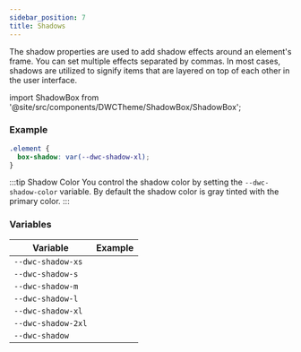 ```yaml
---
sidebar_position: 7
title: Shadows
---
```


The shadow properties are used to add shadow effects around an element's frame. You can set multiple effects separated by commas. In most cases, shadows are utilized to signify items that are layered on top of each other in the user interface.


import ShadowBox from '@site/src/components/DWCTheme/ShadowBox/ShadowBox';

<Head>
  <style>{`
  table {
    width: 100%;
    display: table;
  }
  `}</style>
</Head>

### Example

```css
.element {
  box-shadow: var(--dwc-shadow-xl);
}
```

:::tip Shadow Color
You control the shadow color by setting the `--dwc-shadow-color` variable. By default the shadow color is gray tinted with the primary color.
:::

### Variables

| **Variable**       | **Example**                             |
|--------------------|------------------------------------------|
| `--dwc-shadow-xs`  | <ShadowBox shadow="--dwc-shadow-xs" />  |
| `--dwc-shadow-s`   | <ShadowBox shadow="--dwc-shadow-s" />   |
| `--dwc-shadow-m`   | <ShadowBox shadow="--dwc-shadow-m" />   |
| `--dwc-shadow-l`   | <ShadowBox shadow="--dwc-shadow-l" />   |
| `--dwc-shadow-xl`  | <ShadowBox shadow="--dwc-shadow-xl" />  |
| `--dwc-shadow-2xl` | <ShadowBox shadow="--dwc-shadow-2xl" /> |
| `--dwc-shadow`     | <ShadowBox shadow="--dwc-shadow" />     |

<GiscusComments />